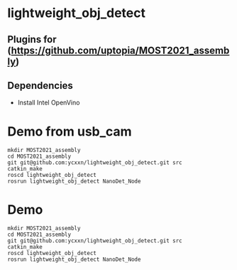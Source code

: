 # lightweight_obj_detect
## Plugins for (https://github.com/uptopia/MOST2021_assembly)
## Dependencies
* Install Intel OpenVino

# Demo from usb_cam
```
mkdir MOST2021_assembly
cd MOST2021_assembly
git git@github.com:ycxxn/lightweight_obj_detect.git src
catkin_make
roscd lightweight_obj_detect
rosrun lightweight_obj_detect NanoDet_Node
```

# Demo
```
mkdir MOST2021_assembly
cd MOST2021_assembly
git git@github.com:ycxxn/lightweight_obj_detect.git src
catkin_make
roscd lightweight_obj_detect
rosrun lightweight_obj_detect NanoDet_Node
```
